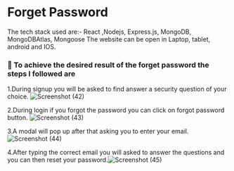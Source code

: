 # Forget Password

The tech stack used are:- React ,Nodejs, Express.js, MongoDB, MongoDBAtlas, Mongoose
The website can be open in Laptop, tablet, android and IOS.

### :nazar_amulet: To achieve the desired result of the forget password the steps I followed are

1.During signup you will be asked to find answer a security question of your choice.
![Screenshot (42)](https://github.com/rajkumar-cmd/login-logout/assets/60788879/b85daf0f-13cf-4dcf-8bd1-1bd76393e07d)

2.During login if you forgot the password you can click on forgot password button.
![Screenshot (43)](https://github.com/rajkumar-cmd/login-logout/assets/60788879/f2d2f183-d494-4c84-a1a0-3ce42513845e)

3.A modal will pop up after that asking you to enter your email.
![Screenshot (44)](https://github.com/rajkumar-cmd/login-logout/assets/60788879/92bed9d0-368a-45a5-a7c8-22de902ee623)

4.After typing the correct email you will asked to answer the questions and you can then reset your password.![Screenshot (45)](https://github.com/rajkumar-cmd/login-logout/assets/60788879/02832008-c4f2-413c-9f0b-e0783b3087b0)
